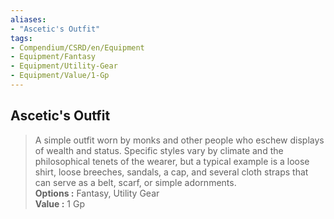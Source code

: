 ```yaml
---
aliases:
- "Ascetic's Outfit"
tags:
- Compendium/CSRD/en/Equipment
- Equipment/Fantasy
- Equipment/Utility-Gear
- Equipment/Value/1-Gp
---
```


  
## Ascetic's Outfit  
  
>A simple outfit worn by monks and other people who eschew displays of wealth and status. Specific styles vary by climate and the philosophical tenets of the wearer, but a typical example is a loose shirt, loose breeches, sandals, a cap, and several cloth straps that can serve as a belt, scarf, or simple adornments.  
> **Options :** Fantasy, Utility Gear  
> **Value :** 1 Gp